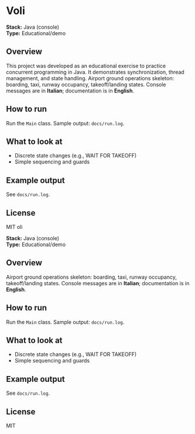 # Voli

**Stack:** Java (console)  
**Type:** Educational/demo

## Overview
This project was developed as an educational exercise to practice concurrent programming in Java. It demonstrates synchronization, thread management, and state handling.
Airport ground operations skeleton: boarding, taxi, runway occupancy, takeoff/landing states. 
Console messages are in **Italian**; documentation is in **English**.

## How to run
Run the `Main` class. Sample output: `docs/run.log`.

## What to look at
- Discrete state changes (e.g., WAIT FOR TAKEOFF)
- Simple sequencing and guards

## Example output
See `docs/run.log`.

## License
MIT
oli

**Stack:** Java (console)  
**Type:** Educational/demo

## Overview
Airport ground operations skeleton: boarding, taxi, runway occupancy, takeoff/landing states. Console messages are in **Italian**; documentation is in **English**.

## How to run
Run the `Main` class. Sample output: `docs/run.log`.

## What to look at
- Discrete state changes (e.g., WAIT FOR TAKEOFF)
- Simple sequencing and guards

## Example output
See `docs/run.log`.

## License
MIT
